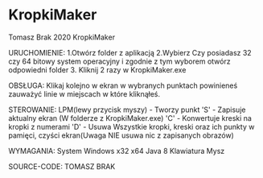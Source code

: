 # KropkiMaker
Tomasz Brak 2020 KropkiMaker


URUCHOMIENIE:
1.Otwórz folder z aplikacją
2.Wybierz Czy posiadasz 32 czy 64 bitowy system operacyjny i zgodnie z tym wyborem otwórz odpowiedni folder
3. Kliknij 2 razy w KropkiMaker.exe

OBSŁUGA:
Klikaj kolejno w ekran w wybranych punktach powinieneś zauważyć linie
w miejscach w które kliknąłeś.

STEROWANIE:
LPM(lewy przycisk myszy) - Tworzy punkt
'S' - Zapisuje aktualny ekran (W folderze z KropkiMaker.exe)
'C' - Konwertuje kreski na kropki z numerami
'D' - Usuwa Wszystkie kropki, kreski oraz ich punkty w pamięci, czyści ekran(Uwaga NIE usuwa nic z zapisanych obrazów)

WYMAGANIA:
System Windows x32 x64
Java 8
Klawiatura
Mysz

SOURCE-CODE:
TOMASZ BRAK
